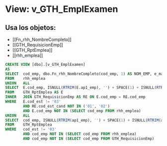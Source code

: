 # View: v_GTH_EmplExamen

## Usa los objetos:
- [[Fn_rhh_NombreCompleto]]
- [[GTH_RequisicionEmp]]
- [[GTH_RptEmplea]]
- [[rhh_emplea]]

```sql
CREATE VIEW [dbo].[v_GTH_EmplExamen]
AS
SELECT	cod_emp, dbo.Fn_rhh_NombreCompleto(cod_emp, 1) AS NOM_EMP, e_mail
FROM	rhh_emplea
UNION	ALL
SELECT	E.cod_emp, ISNULL(RTRIM(E.ap1_emp), '') + SPACE(1) + ISNULL(RTRIM(E.ap2_emp), '') + SPACE(1) + ISNULL(RTRIM(E.nom_emp), '') AS NOM_EMP, e_mail
FROM	GTH_RptEmplea AS E
INNER	JOIN GTH_RequisicionEmp AS RE ON E.cod_emp = RE.cod_emp
WHERE	E.cod_est != '03'
		AND RE.cod_est_cand NOT IN ('01', '02')
		AND E.cod_emp NOT IN (SELECT cod_emp FROM rhh_emplea)
UNION	ALL
SELECT	cod_emp, ISNULL(RTRIM(ap1_emp), '') + SPACE(1) + ISNULL(RTRIM(ap2_emp), '') + SPACE(1) + ISNULL(RTRIM(nom_emp), '') AS NOM_EMP, e_mail
FROM	GTH_RptEmplea
WHERE	cod_est != '03'
		AND cod_emp NOT IN (SELECT cod_emp FROM rhh_emplea)
		AND cod_emp NOT IN (SELECT cod_emp FROM GTH_RequisicionEmp)

```
